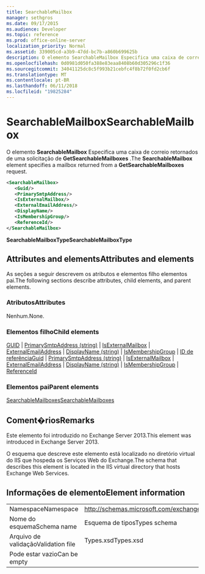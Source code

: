 ```yaml
---
title: SearchableMailbox
manager: sethgros
ms.date: 09/17/2015
ms.audience: Developer
ms.topic: reference
ms.prod: office-online-server
localization_priority: Normal
ms.assetid: 339005cd-a3b9-47dd-bc7b-a860b699625b
description: O elemento SearchableMailbox Especifica uma caixa de correio retornados de uma solicitação de GetSearchableMailboxes.
ms.openlocfilehash: 0d0981d050fa388e83eaa8408b60d305296c1f36
ms.sourcegitcommit: 34041125dc8c5f993b21cebfc4f8b72f0fd2cb6f
ms.translationtype: MT
ms.contentlocale: pt-BR
ms.lasthandoff: 06/11/2018
ms.locfileid: "19825284"
---
```

# <a name="searchablemailbox"></a><span data-ttu-id="4768d-103">SearchableMailbox</span><span class="sxs-lookup"><span data-stu-id="4768d-103">SearchableMailbox</span></span>

<span data-ttu-id="4768d-104">O elemento **SearchableMailbox** Especifica uma caixa de correio retornados de uma solicitação de **GetSearchableMailboxes** .</span><span class="sxs-lookup"><span data-stu-id="4768d-104">The **SearchableMailbox** element specifies a mailbox returned from a **GetSearchableMailboxes** request.</span></span> 
  
```XML
<SearchableMailbox>
   <Guid/>
   <PrimarySmtpAddress/>
   <IsExternalMailbox/>
   <ExternalEmailAddress/>
   <DisplayName/>
   <IsMembershipGroup/>
   <ReferenceId/>
</SearchableMailbox>
```

 <span data-ttu-id="4768d-105">**SearchableMailboxType**</span><span class="sxs-lookup"><span data-stu-id="4768d-105">**SearchableMailboxType**</span></span>
## <a name="attributes-and-elements"></a><span data-ttu-id="4768d-106">Attributes and elements</span><span class="sxs-lookup"><span data-stu-id="4768d-106">Attributes and elements</span></span>

<span data-ttu-id="4768d-107">As seções a seguir descrevem os atributos e elementos filho elementos pai.</span><span class="sxs-lookup"><span data-stu-id="4768d-107">The following sections describe attributes, child elements, and parent elements.</span></span>
  
### <a name="attributes"></a><span data-ttu-id="4768d-108">Atributos</span><span class="sxs-lookup"><span data-stu-id="4768d-108">Attributes</span></span>

<span data-ttu-id="4768d-109">Nenhum.</span><span class="sxs-lookup"><span data-stu-id="4768d-109">None.</span></span>
  
### <a name="child-elements"></a><span data-ttu-id="4768d-110">Elementos filho</span><span class="sxs-lookup"><span data-stu-id="4768d-110">Child elements</span></span>

<span data-ttu-id="4768d-111">[GUID](guid-ex15websvcsotherref.md) | [PrimarySmtpAddress (string)](primarysmtpaddress-string.md) | [IsExternalMailbox](isexternalmailbox.md) | [ExternalEmailAddress](externalemailaddress.md) | [DisplayName (string)](displayname-string.md) | [IsMembershipGroup](ismembershipgroup.md)  |  [ ID de referência](referenceid.md)</span><span class="sxs-lookup"><span data-stu-id="4768d-111">[Guid](guid-ex15websvcsotherref.md) | [PrimarySmtpAddress (string)](primarysmtpaddress-string.md) | [IsExternalMailbox](isexternalmailbox.md) | [ExternalEmailAddress](externalemailaddress.md) | [DisplayName (string)](displayname-string.md) | [IsMembershipGroup](ismembershipgroup.md) | [ReferenceId](referenceid.md)</span></span>
  
### <a name="parent-elements"></a><span data-ttu-id="4768d-112">Elementos pai</span><span class="sxs-lookup"><span data-stu-id="4768d-112">Parent elements</span></span>

[<span data-ttu-id="4768d-113">SearchableMailboxes</span><span class="sxs-lookup"><span data-stu-id="4768d-113">SearchableMailboxes</span></span>](searchablemailboxes.md)
  
## <a name="remarks"></a><span data-ttu-id="4768d-114">Coment�rios</span><span class="sxs-lookup"><span data-stu-id="4768d-114">Remarks</span></span>

<span data-ttu-id="4768d-115">Este elemento foi introduzido no Exchange Server 2013.</span><span class="sxs-lookup"><span data-stu-id="4768d-115">This element was introduced in Exchange Server 2013.</span></span>
  
<span data-ttu-id="4768d-116">O esquema que descreve este elemento está localizado no diretório virtual do IIS que hospeda os Serviços Web do Exchange.</span><span class="sxs-lookup"><span data-stu-id="4768d-116">The schema that describes this element is located in the IIS virtual directory that hosts Exchange Web Services.</span></span>
  
## <a name="element-information"></a><span data-ttu-id="4768d-117">Informações de elemento</span><span class="sxs-lookup"><span data-stu-id="4768d-117">Element information</span></span>

|||
|:-----|:-----|
|<span data-ttu-id="4768d-118">Namespace</span><span class="sxs-lookup"><span data-stu-id="4768d-118">Namespace</span></span>  <br/> |http://schemas.microsoft.com/exchange/services/2006/types  <br/> |
|<span data-ttu-id="4768d-119">Nome do esquema</span><span class="sxs-lookup"><span data-stu-id="4768d-119">Schema name</span></span>  <br/> |<span data-ttu-id="4768d-120">Esquema de tipos</span><span class="sxs-lookup"><span data-stu-id="4768d-120">Types schema</span></span>  <br/> |
|<span data-ttu-id="4768d-121">Arquivo de validação</span><span class="sxs-lookup"><span data-stu-id="4768d-121">Validation file</span></span>  <br/> |<span data-ttu-id="4768d-122">Types.xsd</span><span class="sxs-lookup"><span data-stu-id="4768d-122">Types.xsd</span></span>  <br/> |
|<span data-ttu-id="4768d-123">Pode estar vazio</span><span class="sxs-lookup"><span data-stu-id="4768d-123">Can be empty</span></span>  <br/> ||
   

